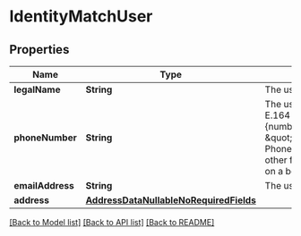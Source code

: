 # IdentityMatchUser

## Properties
Name | Type | Description | Notes
------------ | ------------- | ------------- | -------------
**legalName** | **String** | The user&#39;s full legal name. | [optional] 
**phoneNumber** | **String** | The user&#39;s phone number, in E.164 format: +{countrycode}{number}. For example: \&quot;+14151234567\&quot;. Phone numbers provided in other formats will be parsed on a best-effort basis. | [optional] 
**emailAddress** | **String** | The user&#39;s email address. | [optional] 
**address** | [**AddressDataNullableNoRequiredFields**](AddressDataNullableNoRequiredFields.md) |  | [optional] 

[[Back to Model list]](../README.md#documentation-for-models) [[Back to API list]](../README.md#documentation-for-api-endpoints) [[Back to README]](../README.md)


